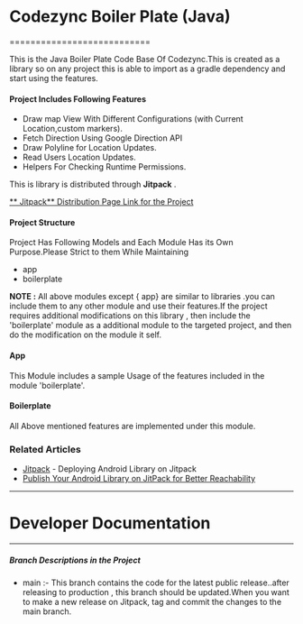 # Codezync Boiler Plate (Java)
===========================

This is the Java Boiler Plate Code Base Of Codezync.This is created as a library so on any project
this is able to import as a gradle dependency and start using the features.

#### Project Includes Following Features

* Draw map View With Different Configurations (with Current Location,custom markers).
* Fetch Direction Using Google Direction API
* Draw Polyline for Location Updates.
* Read Users Location Updates.
* Helpers For Checking Runtime Permissions.

This is library is distributed through **Jitpack**  .

[ **
Jitpack**  Distribution Page Link for the Project ](https://jitpack.io/#Codezync/Codezync-boilerplate)

#### Project Structure

Project Has Following Models and Each Module Has its Own Purpose.Please Strict to them While
Maintaining

- app
- boilerplate

**NOTE :** All above modules except { app} are similar to libraries .you can include
them to any other module and use their features.If the project requires additional modifications on
this library , then include the 'boilerplate' module as a additional module to the targeted project,
and then do the modification on the module it self.

#### App
This Module includes a sample Usage of the features included in the module 'boilerplate'.

#### Boilerplate

All Above mentioned features are implemented under this module.

### Related Articles

* [Jitpack](https://docs.jitpack.io/android/#gradle) - Deploying Android Library on Jitpack
* [Publish Your Android Library on JitPack for Better Reachability](https://www.talentica.com/blogs/publish-your-android-library-on-jitpack-for-better-reachability/)

---
# **Developer Documentation**
---

##### Branch Descriptions in the Project

- main :- This branch contains the code for the latest public release..after releasing to
  production , this branch should be updated.When you want to make a new release on Jitpack, tag and
  commit the changes to the main branch.




